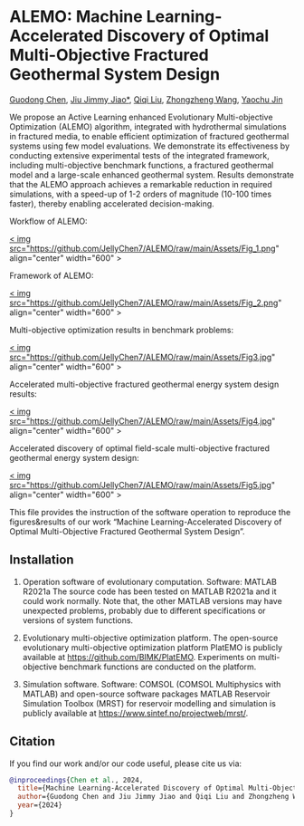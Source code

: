 # ALEMO: Machine Learning-Accelerated Discovery of Optimal Multi-Objective Fractured Geothermal System Design

[Guodong Chen](https://scholar.google.com/citations?user=U2YFkAgAAAAJ&hl=zh-TW&oi=ao), [Jiu Jimmy Jiao*](https://scholar.google.com/citations?user=t7zybZUAAAAJ&hl=zh-TW&oi=ao), [Qiqi Liu](https://scholar.google.com.hk/citations?user=BDKEG8QAAAAJ&hl=en&oi=ao), [Zhongzheng Wang](https://scholar.google.com.hk/citations?user=WSH0zQsAAAAJ&hl=en&oi=ao), [Yaochu Jin](https://scholar.google.com.hk/citations?user=B5WAkz4AAAAJ&hl=en&oi=ao)

We propose an Active Learning enhanced Evolutionary Multi-objective Optimization (ALEMO) algorithm, integrated with hydrothermal simulations in fractured media, to enable efficient optimization of fractured geothermal systems using few model evaluations. We demonstrate its effectiveness by conducting extensive experimental tests of the integrated framework, including multi-objective benchmark functions, a fractured geothermal model and a large-scale enhanced geothermal system. Results demonstrate that the ALEMO approach achieves a remarkable reduction in required simulations, with a speed-up of 1-2 orders of magnitude (10-100 times faster), thereby enabling accelerated decision-making.

Workflow of ALEMO:

<a href=" ">< img src="https://github.com/JellyChen7/ALEMO/raw/main/Assets/Fig_1.png" align="center" width="600" ></a >

Framework of ALEMO:

<a href="url">< img src="https://github.com/JellyChen7/ALEMO/raw/main/Assets/Fig_2.png" align="center" width="600" ></a >

Multi-objective optimization results in benchmark problems:

<a href="url">< img src="https://github.com/JellyChen7/ALEMO/raw/main/Assets/Fig3.jpg" align="center" width="600" ></a >

Accelerated multi-objective fractured geothermal energy system design results:

<a href="url">< img src="https://github.com/JellyChen7/ALEMO/raw/main/Assets/Fig4.jpg" align="center" width="600" ></a >

Accelerated discovery of optimal field-scale multi-objective fractured geothermal energy system design:

<a href="url">< img src="https://github.com/JellyChen7/ALEMO/raw/main/Assets/Fig5.jpg" align="center" width="600" ></a >

This file provides the instruction of the software operation to reproduce the figures&results of our work “Machine Learning-Accelerated Discovery of Optimal Multi-Objective Fractured Geothermal System Design”.

## Installation


1. Operation software of evolutionary computation.
   Software: MATLAB R2021a
   The source code has been tested on MATLAB R2021a and it could work normally. Note that, the other MATLAB versions may have unexpected problems, probably due to different specifications or versions of system functions.

2. Evolutionary multi-objective optimization platform.
   The open-source evolutionary multi-objective optimization platform PlatEMO is publicly available at https://github.com/BIMK/PlatEMO. Experiments on multi-objective benchmark functions are conducted on the platform.

3. Simulation software.
   Software: COMSOL (COMSOL Multiphysics with MATLAB) and open-source software packages MATLAB Reservoir Simulation Toolbox (MRST) for reservoir modelling and simulation is publicly available at https://www.sintef.no/projectweb/mrst/.

## Citation
If you find our work and/or our code useful, please cite us via:

```bibtex
@inproceedings{Chen et al., 2024,
  title={Machine Learning-Accelerated Discovery of Optimal Multi-Objective Fractured Geothermal System Design},
  author={Guodong Chen and Jiu Jimmy Jiao and Qiqi Liu and Zhongzheng Wang and Yaochu Jin},
  year={2024}
}
```
